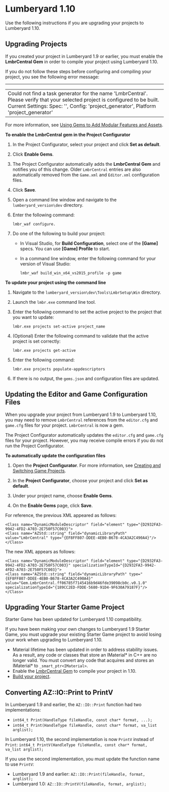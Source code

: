 # Lumberyard 1\.10<a name="lumberyard-migrating-1-10"></a>

Use the following instructions if you are upgrading your projects to Lumberyard 1\.10\.

## Upgrading Projects<a name="lumberyard-migrating-1-10-upgrade-projects"></a>

If you created your project in Lumberyard 1\.9 or earlier, you must enable the **LmbrCentral Gem** in order to compile your project using Lumberyard 1\.10\.

If you do not follow these steps before configuring and compiling your project, you see the following error message:


****  

|  | 
| --- |
| Could not find a task generator for the name 'LmbrCentral'\. Please verify that your selected project is configured to be built\. Current Settings: Spec: '', Config: 'project\_generator', Platform 'project\_generator'  | 

For more information, see [Using Gems to Add Modular Features and Assets](gems-system-gems.md)\.

**To enable the LmbrCentral gem in the Project Configurator**

1. In the Project Configurator, select your project and click **Set as default**\.

1. Click **Enable Gems**\.

1. The Project Configurator automatically adds the **LmbrCentral Gem** and notifies you of this change\. Older `LmbrCentral` entries are also automatically removed from the `Game.xml` and `Editor.xml` configuration files\.

1. Click **Save**\.

1. Open a command line window and navigate to the `lumberyard_version\dev` directory\.

1. Enter the following command:

   ```
   lmbr_waf configure.
   ```

1. Do one of the following to build your project:
   + In Visual Studio, for **Build Configuration**, select one of the **\[Game\]** specs\. You can use **\[Game\] Profile** to start\.
   + In a command line window, enter the following command for your version of Visual Studio:

     ```
     lmbr_waf build_win_x64_vs2015_profile -p game
     ```

**To update your project using the command line**

1. Navigate to the `lumberyard_version\dev\Tools\LmbrSetup\Win` directory\.

1. Launch the `lmbr.exe` command line tool\.

1. Enter the following command to set the active project to the project that you want to update: 

   ```
   lmbr.exe projects set-active project_name
   ```

1. \(Optional\) Enter the following command to validate that the active project is set correctly: 

   ```
   lmbr.exe projects get-active
   ```

1. Enter the following command: 

   ```
   lmbr.exe projects populate-appdescriptors
   ```

1. If there is no output, the `gems.json` and configuration files are updated\.

## Updating the Editor and Game Configuration Files<a name="lumberyard-1-10-update-editor-game-configuration-files"></a>

When you upgrade your project from Lumberyard 1\.9 to Lumberyard 1\.10, you may need to remove `LmbrCentral` references from the `editor.cfg` and `game.cfg` files for your project\. `LmbrCentral` is now a gem\.

The Project Configurator automatically updates the `editor.cfg` and `game.cfg` files for your project\. However, you may receive compile errors if you do not run the Project Configurator\.

**To automatically update the configuration files**

1. Open the **Project Configurator**\. For more information, see [Creating and Switching Game Projects](configurator-projects.md)\.

1. In the **Project Configurator**, choose your project and click **Set as default**\.

1. Under your project name, choose **Enable Gems**\.

1. On the **Enable Gems** page, click **Save**\.

For reference, the previous XML appeared as follows:

```
<Class name="DynamicModuleDescriptor" field="element" type="{D2932FA3-9942-4FD2-A703-2E750F57C003}">
<Class name="AZStd::string" field="dynamicLibraryPath" value="LmbrCentral" type="{EF8FF807-DDEE-4EB0-B678-4CA3A2C490A4}"/>
</Class>
```

The new XML appears as follows:

```
<Class name="DynamicModuleDescriptor" field="element" type="{D2932FA3-9942-4FD2-A703-2E750F57C003}" specializationTypeId="{D2932FA3-9942-4FD2-A703-2E750F57C003}">
<Class name="AZStd::string" field="dynamicLibraryPath" type="{EF8FF807-DDEE-4EB0-B678-4CA3A2C490A4}" value="Gem.LmbrCentral.ff06785f7145416b9d46fde39098cb0c.v0.1.0" specializationTypeId="{189CC2ED-FDDE-5680-91D4-9F630A79187F}"/>
</Class>
```

## Upgrading Your Starter Game Project<a name="lumberyard-migrating-1-10-starter-game"></a>

Starter Game has been updated for Lumberyard 1\.10 compatibility\.

If you have been making your own changes to Lumberyard 1\.9 Starter Game, you must upgrade your existing Starter Game project to avoid losing your work when upgrading to Lumberyard 1\.10\.
+ Material lifetime has been updated in order to address stability issues\. As a result, any code or classes that store an IMaterial\* in C\+\+ are no longer valid\. You must convert any code that acquires and stores an IMaterial\* to `_smart_ptr<IMaterial>`\. 
+ Enable the [LmbrCentral Gem](#lumberyard-migrating-1-10-upgrade-projects) to compile your project in 1\.10\.
+ [Build your project](building-your-lumberyard-game-project.md)\.

## Converting AZ::IO::Print to PrintV<a name="lumberyard-migrating-1-10-convert-az-print-function"></a>

In Lumberyard 1\.9 and earlier, the `AZ::IO::Print` function had two implementations:
+ `int64_t Print(HandleType fileHandle, const char* format, ...);`
+ `int64_t Print(HandleType fileHandle, const char* format, va_list arglist);`

In Lumberyard 1\.10, the second implementation is now `PrintV` instead of `Print`: `int64_t PrintV(HandleType fileHandle, const char* format, va_list arglist);`

If you use the second implementation, you must update the function name to use `PrintV`:
+ Lumberyard 1\.9 and earlier: `AZ::IO::Print(fileHandle, format, arglist);`
+ Lumberyard 1\.0: `AZ::IO::PrintV(fileHandle, format, arglist);`